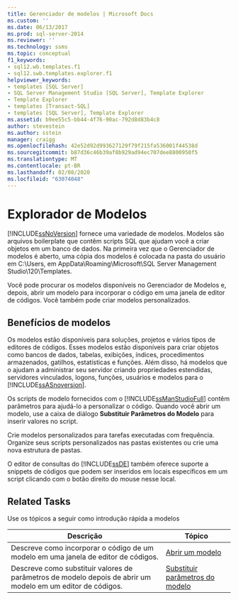 ```yaml
---
title: Gerenciador de modelos | Microsoft Docs
ms.custom: ''
ms.date: 06/13/2017
ms.prod: sql-server-2014
ms.reviewer: ''
ms.technology: ssms
ms.topic: conceptual
f1_keywords:
- sql12.wb.templates.f1
- sql12.swb.templates.explorer.f1
helpviewer_keywords:
- templates [SQL Server]
- SQL Server Management Studio [SQL Server], Template Explorer
- Template Explorer
- templates [Transact-SQL]
- templates [SQL Server], Template Explorer
ms.assetid: b9ee55c5-bb44-4f76-90ac-792d8d83b4c8
author: stevestein
ms.author: sstein
manager: craigg
ms.openlocfilehash: 42e52d92d993627129f79f215fa536001f44538d
ms.sourcegitcommit: b87d36c46b39af8b929ad94ec707dee8800950f5
ms.translationtype: MT
ms.contentlocale: pt-BR
ms.lasthandoff: 02/08/2020
ms.locfileid: "63074048"
---
```

# <a name="template-explorer"></a>Explorador de Modelos
  [!INCLUDE[ssNoVersion](../../includes/ssnoversion-md.md)] fornece uma variedade de modelos. Modelos são arquivos boilerplate que contêm scripts SQL que ajudam você a criar objetos em um banco de dados. Na primeira vez que o Gerenciador de modelos é aberto, uma cópia dos modelos é colocada na pasta do usuário em C:\Users, em AppData\Roaming\Microsoft\SQL Server Management Studio\120\Templates.  
  
 Você pode procurar os modelos disponíveis no Gerenciador de Modelos e, depois, abrir um modelo para incorporar o código em uma janela de editor de códigos. Você também pode criar modelos personalizados.  
  
## <a name="benefits-of-templates"></a>Benefícios de modelos  
 Os modelos estão disponíveis para soluções, projetos e vários tipos de editores de códigos. Esses modelos estão disponíveis para criar objetos como bancos de dados, tabelas, exibições, índices, procedimentos armazenados, gatilhos, estatísticas e funções. Além disso, há modelos que o ajudam a administrar seu servidor criando propriedades estendidas, servidores vinculados, logons, funções, usuários e modelos para o [!INCLUDE[ssASnoversion](../../includes/ssasnoversion-md.md)].  
  
 Os scripts de modelo fornecidos com o [!INCLUDE[ssManStudioFull](../../includes/ssmanstudiofull-md.md)] contêm parâmetros para ajudá-lo a personalizar o código. Quando você abrir um modelo, use a caixa de diálogo **Substituir Parâmetros do Modelo** para inserir valores no script.  
  
 Crie modelos personalizados para tarefas executadas com frequência. Organize seus scripts personalizados nas pastas existentes ou crie uma nova estrutura de pastas.  
  
 O editor de consultas do [!INCLUDE[ssDE](../../includes/ssde-md.md)] também oferece suporte a snippets de códigos que podem ser inseridos em locais específicos em um script clicando com o botão direito do mouse nesse local.  
  
## <a name="related-tasks"></a>Related Tasks  
 Use os tópicos a seguir como introdução rápida a modelos  
  
|**Descrição**|**Tópico**|  
|---------------------|---------------|  
|Descreve como incorporar o código de um modelo em uma janela de editor de códigos.|[Abrir um modelo](open-a-template.md)|  
|Descreve como substituir valores de parâmetros de modelo depois de abrir um modelo em um editor de códigos.|[Substituir parâmetros do modelo](replace-template-parameters.md)|  
  
  
